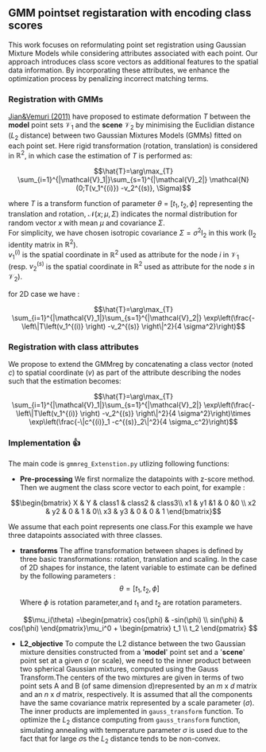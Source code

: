 ## GMM pointset registaration with encoding class scores
This work focuses on reformulating point set registration using Gaussian Mixture Models while considering attributes associated with each point. Our approach introduces class score vectors as additional
features to the spatial data information. By incorporating these attributes, we enhance the optimization process by penalizing incorrect matching terms.

### Registration with GMMs

 [Jian&Vemuri (2011)](https://www.researchgate.net/publication/224207506_Robust_Point_Set_Registration_Using_Gaussian_Mixture_Models) have proposed to estimate deformation $T$ between the **model** point sets $\mathcal{V}_1$  and the **scene** $\mathcal{V}_2$ by minimising the Euclidian distance ($L_2$ distance) between two Gaussian Mixtures Models (GMMs) fitted on each point set. Here rigid transformation (rotation, translation) is considered in $\mathbb{R}^2$, in which case the estimation of $T$ is performed as:

```math
\hat{T}=\arg\max_{T} \sum_{i=1}^{|\mathcal{V}_1|}\sum_{s=1}^{|\mathcal{V}_2|} \mathcal{N}(0;T(v_1^{(i)}) -v_2^{(s)}, \Sigma)
```
where $T$ is a transform function of parameter $\theta$ = $[t_1,t_2,\phi]$ representing the translation and rotation, $\mathcal{N}(x;\mu,\Sigma)$ indicates the normal distribution for random vector $x$ with mean $\mu$ and covariance $\Sigma$.\
 For simplicity,  we have chosen isotropic covariance $\Sigma=\sigma^2 \mathrm{I}_2$ in this work ($\mathrm{I}_2$ identity matrix in $\mathbb{R}^2$). \
 $v_1^{(i)}$ is the spatial coordinate in $\mathbb{R}^2$ used as attribute for the node $i$ in $\mathcal{V}_1$ (resp. $v_2^{(s)}$ is the spatial coordinate in $\mathbb{R}^2$ used as attribute for the node $s$ in $\mathcal{V}_2$).

for 2D case we have :
```math
\hat{T}=\arg\max_{T} \sum_{i=1}^{|\mathcal{V}_1|}\sum_{s=1}^{|\mathcal{V}_2|} 
\exp\left(\frac{-\left\|T\left(v_1^{(i)} \right)  -v_2^{(s)}  \right\|^2}{4 \sigma^2}\right)
```

### Registration with class attributes
We propose to extend the GMMreg by concatenating a class  vector (noted $c$)  to spatial coordinate ($v$) as part of the attribute describing the nodes such that the  estimation becomes:
```math
\hat{T}=\arg\max_{T} \sum_{i=1}^{|\mathcal{V}_1|}\sum_{s=1}^{|\mathcal{V}_2|} 
\exp\left(\frac{-\left\|T\left(v_1^{(i)} \right)  -v_2^{(s)}  \right\|^2}{4 \sigma^2}\right)\times \exp\left(\frac{-\|c^{(i)}_1 -c^{(s)}_2\|^2}{4 \sigma_c^2}\right)
```
### Implementation :+1:
The main code is  `gmmreg_Extenstion.py` utlizing following functions:
- **Pre-processing**
We first normalize the datapoints with z-score method. Then we augment the class score vector to each point, for example : 
```math
\begin{bmatrix}

 X & Y & class1 & class2 & class3\\
 x1 & y1 &1 & 0 &0 \\
 x2 & y2 & 0 & 1 & 0\\
 x3 & y3 & 0 & 0 & 1
\end{bmatrix}
```
 We assume that each point represents one class.For this example we have three datapoints associated with three classes.

- **transforms**
The affine transformation between shapes is defined by three basic transformations: rotation, translation and scaling. In the case of 2D shapes for instance, the latent variable
to estimate can be defined by the following parameters :
$$\theta = [t_1,t_2,\phi]$$ 
Where $\phi$ is rotation parameter,and $t_1$ and $t_2$ are rotation parameters.

$$\mu_i(\theta) =\begin{pmatrix}
  cos(\phi) & -sin(\phi) \\
  sin(\phi) &  cos(\phi)
\end{pmatrix}\mu_i^0 + \begin{pmatrix}
  t_1  \\
  t_2
\end{pmatrix}   $$

- **L2_objective**
To compute the L2 distance between the two Gaussian mixture  densities constructed from a '**model**' point set and a '**scene**' point set at a given $\sigma$ (or scale), we need to the inner product between two spherical Gaussian mixtures, computed using the Gauss Transform.The centers of the two mixtures are given in terms of two point sets A and B (of same dimension d)represented by an $m$ x $d$ matrix and an   $n$ x $d$ matrix, respectively.
It is assumed that all the components have the same covariance matrix represented by a scale parameter ($\sigma$). The inner products are implemented in `gauss_transform` function.
To optimize the $L_2$ distance computing from `gauss_transform` function, simulating annealing with temperature parameter $\sigma$ is used due to the fact that for large $\sigma$s the $L_2$ distance tends to be non-convex. 



